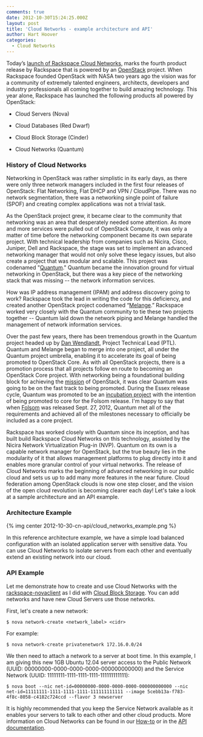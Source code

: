 ```yaml
---
comments: true
date: 2012-10-30T15:24:25.000Z
layout: post
title: 'Cloud Networks - example architecture and API'
author: Hart Hoover
categories:
  - Cloud Networks
---
```


Today’s [launch of Rackspace Cloud Networks](http://www.rackspace.com/blog/cloud-networks-the-next-chapter-in-the-open-cloud/),
marks the fourth product release by Rackspace that is powered by an
[OpenStack](http://openstack.org) project. When Rackspace founded OpenStack with
NASA two years ago the vision was for a community of extremely talented
engineers, architects, developers and industry professionals all coming together
to build amazing technology. This year alone, Rackspace has launched the
following products all powered by OpenStack:

<!-- more -->


  * Cloud Servers (Nova)


  * Cloud Databases (Red Dwarf)


  * Cloud Block Storage (Cinder)


  * Cloud Networks (Quantum)


### History of Cloud Networks


Networking in OpenStack was rather simplistic in its early days, as there were
 only three network managers included in the first four releases of OpenStack:
 Flat Networking, Flat DHCP and VPN / CloudPipe. There was no network segmentation,
 there was a networking single point of failure (SPOF) and creating complex
 applications was not a trivial task.

As the OpenStack project grew, it became clear to the community that networking
was an area that desperately needed some attention. As more and more services
were pulled out of OpenStack Compute, it was only a matter of time before the
networking component became its own separate project. With technical leadership
from companies such as Nicira, Cisco, Juniper, Dell and Rackspace, the stage was
set to implement an advanced networking manager that would not only solve these
legacy issues, but also create a project that was modular and scalable. This
project was codenamed "[Quantum](https://launchpad.net/quantum)." Quantum became
the innovation ground for virtual networking in OpenStack, but there was a key
piece of the networking stack that was missing -- the network information services.

How was IP address management (IPAM) and address discovery going to work? Rackspace
took the lead in writing the code for this deficiency, and created another
OpenStack project codenamed “[Melange](http://wiki.openstack.org/Melange).”
Rackspace worked very closely with the Quantum community to tie these two projects
together -- Quantum laid down the network piping and Melange handled the management
of network information services.

Over the past few years, there has been tremendous growth in the Quantum project
headed up by [Dan Wendlandt](http://www.linkedin.com/pub/dan-wendlandt/7/a41/69a),
Project Technical Lead (PTL). Quantum and Melange began to merge into one project,
all under the Quantum project umbrella, enabling it to accelerate its goal of
being promoted to OpenStack Core. As with all OpenStack projects, there is a
promotion process that all projects follow en route to becoming an OpenStack
Core project. With networking being a foundational building block for achieving
the [mission](http://wiki.openstack.org/) of OpenStack, it was clear Quantum was
going to be on the fast track to being promoted. During the Essex release cycle,
Quantum was promoted to be an [incubation project](http://wiki.openstack.org/Governance/Approved/Incubation)
with the intention of being promoted to core for the Folsom release. I'm happy
to say that when [Folsom](http://www.openstack.org/software/folsom/) was released
Sept. 27, 2012, Quantum met all of the requirements and achieved all of the
milestones necessary to officially be included as a core project.

Rackspace has worked closely with Quantum since its inception, and has built
build Rackspace Cloud Networks on this technology, assisted by the Nicira Network
Virtualization Plug-in (NVP). Quantum on its own is a capable network manager
for OpenStack, but the true beauty lies in the modularity of it that allows
management platforms to plug directly into it and enables more granular control
of your virtual networks. The release of Cloud Networks marks the beginning of
advanced networking in our public cloud and sets us up to add many more features
in the near future. Cloud federation among OpenStack clouds is now one step closer,
and the vision of the open cloud revolution is becoming clearer each day! Let's
take a look at a sample architecture and an API example.


### Architecture Example


{% img center 2012-10-30-cn-api/cloud_networks_example.png %}

In this reference architecture example, we have a simple load balanced
configuration with an isolated application server with sensitive data. You can
use Cloud Networks to isolate servers from each other and eventually extend an
existing network into our cloud.


### API Example


Let me demonstrate how to create and use Cloud Networks with the
[rackspace-novaclient](http://www.rackspace.com/knowledge_center/article/installing-python-novaclient-on-linux-and-mac-os)
as I did with [Cloud Block Storage](http://devops.rackspace.com/cbs-api.html).
You can add networks and have new Cloud Servers use those networks.

First, let's create a new network:


    $ nova network-create <network_label> <cidr>


For example:


    $ nova network-create privatenetwork 172.16.0.0/24


We then need to attach a network to a server at boot time. In this example, I
am giving this new 1GB Ubuntu 12.04 server access to the Public Network (UUID:
00000000-0000-0000-0000-000000000000) and the Service Network (UUID:
11111111-1111-1111-1111-111111111111):


    $ nova boot --nic net-id=00000000-0000-0000-0000-000000000000 --nic net-id=11111111-1111-1111-1111-111111111111 --image 5cebb13a-f783-4f8c-8058-c4182c724ccd --flavor 3 newserver


It is highly recommended that you keep the Service Network available as it
enables your servers to talk to each other and other cloud products. More
information on Cloud Networks can be found in our
[How-to](https://support.rackspace.com/how-to/cloud-networks/)
or in the [API documentation](https://docs.rackspace.com/servers/api/v2/cn-devguide/content/api_operations.html).
